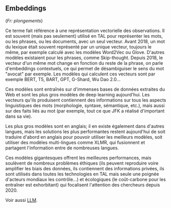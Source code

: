 ## Embeddings

(*Fr: plongements*)

Ce terme fait référence à une représentation vectorielle des observations.
Il est souvent (mais pas seulement) utilisé en TAL pour représenter les mots,
ou les phrases, ou les documents, avec un seul vecteur.
Avant 2018, un mot du lexique était souvent représenté par un unique vecteur,
toujours le même, par exemple calculé avec les modèles Word2Vec ou Glove.
D'autres modèles existaient pour les phrases, comme Skip-thought.
Depuis 2018, le vecteur d'un même mot change en fonction du reste de la phrase,
on parle d'embeddings contextuels, ce qui permet de désambiguiser le sens du
mot "avocat" par exemple.
Les modèles qui calculent ces vecteurs sont par exemple BERT, T5, BART, GPT,
G-Shard, Wu Dao 2.0...

Ces modèles sont entraînés sur d'immenses bases de données extraites du Web et
sont les plus gros modèles de deep learning aujourd'hui.
Les vecteurs qu'ils produisent contiennent des informations sur tous les aspects
linguistiques des mots (morphologie, syntaxe, sémantique, etc.), mais aussi sur
des faits liés au mot (par exemple, tout ce que JFK a réalisé d'important dans sa vie).

Les plus gros modèles sont en anglais; il en existe également dans d'autres langues,
mais les solutions les plus performantes restent aujourd'hui de soit traduire d'abord
en anglais pour pouvoir utiliser les meilleurs modèles, soit utiliser des modèles
multi-lingues comme XLMR, qui fusionnent et partagent l'information entre de nombreuses 
langues.

Ces modèles gigantesques offrent les meilleures performances, mais soulèvent de nombreux
problèmes éthiques (ils peuvent reproduire voire amplifier les biais des données,
ils contiennent des informations privées, ils sont utilisés dans toutes les technologies
en TAL mais seule une poignée d'acteurs mondiaux les contrôle...) et écologiques
(le coût-carbone pour les entraîner est exhorbitant) qui focalisent l'attention des chercheurs depuis 2020.

Voir aussi [LLM](../l/#language-models).

